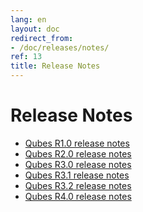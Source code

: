 ```yaml
---
lang: en
layout: doc
redirect_from:
- /doc/releases/notes/
ref: 13
title: Release Notes
---
```


Release Notes
=============

* [Qubes R1.0 release notes](/doc/releases/1.0/release-notes/)
* [Qubes R2.0 release notes](/doc/releases/2.0/release-notes/)
* [Qubes R3.0 release notes](/doc/releases/3.0/release-notes/)
* [Qubes R3.1 release notes](/doc/releases/3.1/release-notes/)
* [Qubes R3.2 release notes](/doc/releases/3.2/release-notes/)
* [Qubes R4.0 release notes](/doc/releases/4.0/release-notes/)
